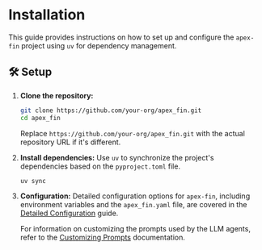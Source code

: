 # Installation

This guide provides instructions on how to set up and configure the `apex-fin` project using `uv` for dependency management.

## 🛠️ Setup

1. **Clone the repository:**

    ```bash
    git clone https://github.com/your-org/apex_fin.git
    cd apex_fin
    ```

    Replace `https://github.com/your-org/apex_fin.git` with the actual repository URL if it's different.

2. **Install dependencies:**
    Use `uv` to synchronize the project's dependencies based on the `pyproject.toml` file.

    ```bash
    uv sync
    ```

3. **Configuration:**
   Detailed configuration options for `apex-fin`, including environment variables and the `apex_fin.yaml` file, are covered in the [Detailed Configuration](./configuration.md) guide.

   For information on customizing the prompts used by the LLM agents, refer to the [Customizing Prompts](./prompts_customization.md) documentation.
